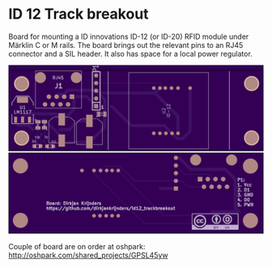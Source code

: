 ID 12 Track breakout
==================

Board for mounting a ID innovations ID-12 (or ID-20) RFID module under Märklin C or M rails. The board brings out the relevant pins to an RJ45 connector and a SIL header. It also has space for a local power regulator.

![](Documentation/Board_front_rev_0.png)
![](Documentation/Board_back_rev_0.png)

Couple of board are on order at oshpark: http://oshpark.com/shared_projects/GPSL45yw

